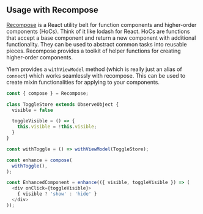 ## Usage with Recompose

[Recompose](https://github.com/acdlite/recompose) is a React utility belt for function components and higher-order components (HoCs). Think of it like lodash for React. HoCs are functions that accept a base component and return a new component with additional functionality. They can be used to abstract common tasks into reusable pieces. Recompose provides a toolkit of helper functions for creating higher-order components.

Ylem provides a `withViewModel` method (which is really just an alias of `connect`) which works seamlessly with recompose. This can be used to create mixin functionalities for applying to your components.

```js
const { compose } = Recompose;

class ToggleStore extends ObserveObject {
  visible = false

  toggleVisible = () => {
    this.visible = !this.visible;
  }
}

const withToggle = () => withViewModel(ToggleStore);

const enhance = compose(
  withToggle(),
);

const EnhancedComponent = enhance(({ visible, toggleVisible }) => (
  <div onClick={toggleVisible}>
    { visible ? 'show' : 'hide' }
  </div>
));
```
